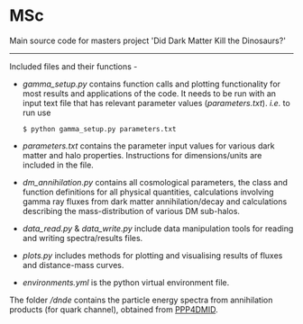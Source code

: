 # MSc


Main source code for masters project 'Did Dark Matter Kill the Dinosaurs?'

___

Included files and their functions - 

  * _gamma\_setup.py_ contains function calls and plotting functionality for most results and applications of the code. It needs to be run with an input text file that has relevant parameter values (_parameters.txt_). *i.e.* to run use 

    `$ python gamma_setup.py parameters.txt` 

  * _parameters.txt_ contains the parameter input values for various dark matter and halo properties. Instructions for dimensions/units are included in the file. 

  * _dm\_annihilation.py_ contains all cosmological parameters, the class and function definitions for all physical quantities, calculations involving gamma ray fluxes from dark matter annihilation/decay and calculations describing the mass-distribution of various DM sub-halos. 

  * _data\_read.py_ & _data\_write.py_ include data manipulation tools for reading and writing spectra/results files. 
  
  * _plots.py_ includes methods for plotting and visualising results of fluxes and distance-mass curves.

  * _environments.yml_ is the python virtual environment file.

The folder _/dnde_ contains the particle energy spectra from annihilation products (for quark channel), obtained from [PPP4DMID](http://www.marcocirelli.net/PPPC4DMID.html). 
